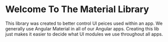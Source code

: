 # Welcome To The Material Library

This library was created to better control UI peices used within an app. We generally use Angular Material in all of our Angular apps. Creating this lib just makes it easier to decide what UI modules we use throughout all apps.
